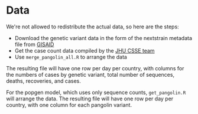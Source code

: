 # Data

We're not allowed to redistribute the actual data, so here are the steps:

  * Download the genetic variant data in the form of the nextstrain metadata file from [GISAID](https://www.gisaid.org)
  * Get the case count data compiled by the [JHU CSSE team](https://github.com/CSSEGISandData/COVID-19)
  * Use `merge_pangolin_all.R` to arrange the data

The resulting file will have one row per day per country, with columns for the numbers of cases by genetic variant, total number of sequences, deaths, recoveries, and cases.

For the popgen model, which uses only sequence counts, `get_pangolin.R` will arrange the data.
The resulting file will have one row per day per country, with one column for each pangolin variant.

